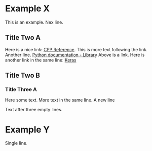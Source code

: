 # Example X
This is an example.
Nex line. 

## Title Two A
Here is a nice link: [CPP Reference](https://en.cppreference.com/w/). This is more text following the link.
Another line.
[Python documentation - Library](https://docs.python.org/)
Above is a link. Here is another link in the same line: [Keras](https://keras.io/api/)

## Title Two B
### Title Three A
Here some text. More text in the same line.
A new line



Text after three empty lines.

# Example Y
Single line.
